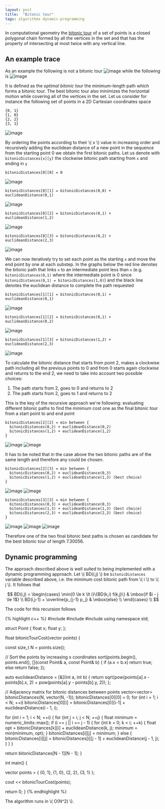 ```yaml
---
layout: post
title:  "Bitonic tour"
tags: algorithms dynamic-programming
---
```


In computational geometry the [bitonic tour](https://en.wikipedia.org/wiki/Bitonic_tour) of a set of points is a closed polygonal chain formed by all the vertices in the set and that has the property of intersecting at most twice with any vertical line.

An example trace
----------------

As an example the following is not a bitonic tour
![image](/images/posts/bitonictour1.png)
while the following is
![image](/images/posts/bitonictour2.png)

It is defined as the *optimal bitonic tour* the minimum-length path which forms a bitonic tour. The best bitonic tour also minimizes the horizontal motion while covering all of the vertices in the set. Let us consider for instance the following set of points in a 2D Cartesian coordinates space

    {0, 1}
    {1, 0}
    {2, 2}
    {3, 1}

![image](/images/posts/bitonictour3.png)

By ordering the points according to their \\( x \\) value in increasing order and recursively adding the euclidean distance of a new point in the sequence from the starting point 0 we obtain the first bitonic paths. Let us denote with `bitonicDistances[x][y]` the clockwise bitonic path starting from `x` and ending in `y`

    bitonicDistances[0][0] = 0

![image](/images/posts/bitonictour3.png)

    bitonicDistances[0][1] = bitonicDistances(0,0) + euclideanDistance(0,1)

![image](/images/posts/bitonictour4.png)

    bitonicDistances[0][2] = bitonicDistances(0,1) + euclideanDistance(1,2)

![image](/images/posts/bitonictour5.png)

    bitonicDistances[0][3] = bitonicDistances(0,2) + euclideanDistance(2,3)

![image](/images/posts/bitonictour6.png)

We can now iteratively try to set each point as the starting `x` and move the end point by one at each substep. In the graphs below the red line denotes the bitonic path that links `x` to an intermediate point less than `x` (e.g. `bitonicDistances(0,1)` where the intermediate point is 0 since `bitonicDistances(0,1) = bitonicDistances(1,0)`) and the black line denotes the euclidean distance to complete the path requested

    bitonicDistances[1][1] = bitonicDistances(0,1) + euclideanDistance(0,1)

![image](/images/posts/bitonictour7.png)

    bitonicDistances[1][2] = bitonicDistances(0,1) + euclideanDistance(0,2)

![image](/images/posts/bitonictour8.png)

    bitonicDistances[1][3] = bitonicDistances(1,2) + euclideanDistance(2,3)

![image](/images/posts/bitonictour9.png)

To calculate the bitonic distance that starts from point 2, makes a clockwise path including all the previous points to 0 and from 0 starts again clockwise and returns to the end 2, we need to take into account two possible choices:

1. The path starts from 2, goes to 0 and returns to 2
2. The path starts from 2, goes to 1 and returns to 2

This is the key of the recursive approach we're following: evaluating different bitonic paths to find the minimum cost one as the final bitonic tour from a start point to and end point

    bitonicDistances[2][2] = min between {
      bitonicDistances(0,2) + euclideanDistance(0,2)
      bitonicDistances(1,2) + euclideanDistance(1,2)
    }

![image](/images/posts/bitonictour10.png)
![image](/images/posts/bitonictour11.png)

It has to be noted that in the case above the two bitonic paths are of the same length and therefore any could be chosen.

    bitonicDistances[2][3] = min between {
      bitonicDistances(0,2) + euclideanDistance(0,3)
      bitonicDistances(1,2) + euclideanDistance(1,3) (best choice)
    }

![image](/images/posts/bitonictour12.png)
![image](/images/posts/bitonictour13.png)

    bitonicDistances[3][3] = min between {
      bitonicDistances(0,3) + euclideanDistance(0,3)
      bitonicDistances(1,3) + euclideanDistance(1,3) (best choice)
      bitonicDistances(2,3) + euclideanDistance(2,3) (best choice)
    }

![image](/images/posts/bitonictour14.png)
![image](/images/posts/bitonictour15.png)
![image](/images/posts/bitonictour16.png)

Therefore one of the two final bitonic best paths is chosen as candidate for the best bitonic tour of length 7.30056.

Dynamic programming
-------------------

The approach described above is well suited to being implemented with a dynamic programming approach. Let \\( BD(i,j) \\) be `bitonicDistances` variable described above, i.e. the minimum cost bitonic path from \\( i \\) to \\( j \\). It follows that

$$
BD(i,j) = 
    \begin{cases}                
                \min{0 \le k \lt i}\{BD(k,i) f(k,j)\} & \mbox{if $i - j \le 1$} \\
                BD(i,j-1) + \overline{p_{j-1} p_j} & \mbox{else} \\
     \end{cases} \\
$$

The code for this recursion follows

{% highlight c++ %}
#include <iostream> 
#include <vector>
#include <algorithm>
using namespace std;

struct Point {
  float x;
  float y;
};

float bitonicTourCost(vector<Point> points) {

  const size_t N = points.size();

  // Sort the points by increasing x coordinates
  sort(points.begin(), points.end(), [](const Point& a, const Point& b) {
    if (a.x < b.x)
      return true;
    else
      return false;
  });

  auto euclideanDistance = [&](int a, int b) {
    return sqrt(pow(points[a].x - points[b].x, 2) + pow(points[a].y - points[b].y, 2));
  };

  // Adjacency matrix for bitonic distances between points
  vector<vector<float>> bitonicDistances(N, vector<float>(N, -1));
  bitonicDistances[0][0] = 0;
  for (int i = 1; i < N; ++i)
    bitonicDistances[0][i] = bitonicDistances[0][i-1] + euclideanDistance(i - 1, i);

  for (int i = 1; i < N; ++i) {
    for (int j = i; j < N; ++j) {
      float minimum = numeric_limits<float>::max();
      if (i == j || i == j - 1) {
        for (int k = 0; k < i; ++k) {
          float opt = bitonicDistances[k][i] + euclideanDistance(k, j);
          minimum = min(minimum, opt);
        }
        bitonicDistances[i][j] = minimum;
      } else {
        bitonicDistances[i][j] = bitonicDistances[i][j - 1] + euclideanDistance(j - 1, j);
      }
    }
  }

  return bitonicDistances[N - 1][N - 1];
}


int main() {

  vector<Point> points = {
    {0, 1},
    {1, 0},
    {2, 2},
    {3, 1}
  };

  cout << bitonicTourCost(points);
  
  return 0; 
}
{% endhighlight %}

The algorithm runs in \\( O(N^2) \\).
